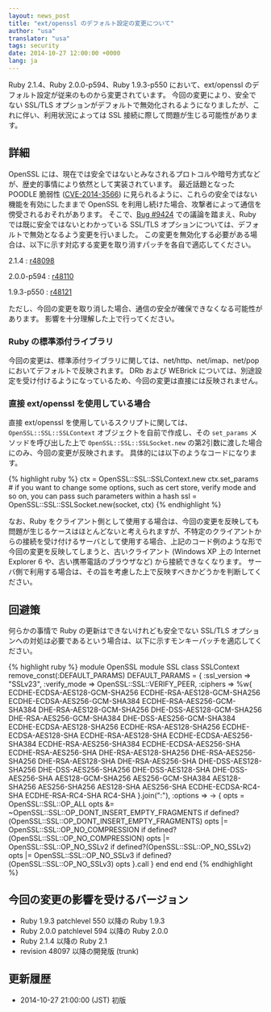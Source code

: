 ```yaml
---
layout: news_post
title: "ext/openssl のデフォルト設定の変更について"
author: "usa"
translator: "usa"
tags: security
date: 2014-10-27 12:00:00 +0000
lang: ja
---
```


Ruby 2.1.4、Ruby 2.0.0-p594、Ruby 1.9.3-p550 において、ext/openssl のデフォルト設定が従来のものから変更されています。
今回の変更により、安全でない SSL/TLS オプションがデフォルトで無効化されるようになりましたが、これに伴い、利用状況によっては SSL 接続に際して問題が生じる可能性があります。

## 詳細

OpenSSL には、現在では安全ではないとみなされるプロトコルや暗号方式などが、歴史的事情により依然として実装されています。
最近話題となった POODLE 脆弱性 ([CVE-2014-3566](http://cve.mitre.org/cgi-bin/cvename.cgi?name=CVE-2014-3566)) に見られるように、これらの安全ではない機能を有効にしたままで OpenSSL を利用し続けた場合、攻撃者によって通信を傍受されるおそれがあります。
そこで、[Bug #9424](https://bugs.ruby-lang.org/issues/9424) での議論を踏まえ、Ruby では既に安全ではないとわかっている SSL/TLS オプションについては、デフォルトで無効となるよう変更を行いました。
この変更を無効化する必要がある場合は、以下に示す対応する変更を取り消すパッチを各自で適応してください。

2.1.4
: [r48098](http://svn.ruby-lang.org/cgi-bin/viewvc.cgi?revision=48098&view=revision)

2.0.0-p594
: [r48110](http://svn.ruby-lang.org/cgi-bin/viewvc.cgi?revision=48110&view=revision)

1.9.3-p550
: [r48121](http://svn.ruby-lang.org/cgi-bin/viewvc.cgi?revision=48121&view=revision)

ただし、今回の変更を取り消した場合、通信の安全が確保できなくなる可能性があります。
影響を十分理解した上で行ってください。

### Ruby の標準添付ライブラリ

今回の変更は、標準添付ライブラリに関しては、net/http、net/imap、net/pop においてデフォルトで反映されます。
DRb および WEBrick については、別途設定を受け付けるようになっているため、今回の変更は直接には反映されません。

### 直接 ext/openssl を使用している場合

直接 ext/openssl を使用しているスクリプトに関しては、`OpenSSL::SSL::SSLContext` オブジェクトを自前で作成し、その `set_params` メソッドを呼び出した上で `OpenSSL::SSL::SSLSocket.new` の第2引数に渡した場合にのみ、今回の変更が反映されます。
具体的には以下のようなコードになります。

{% highlight ruby %}
ctx = OpenSSL::SSL::SSLContext.new
ctx.set_params  # if you want to change some options, such as cert store, verify mode and so on, you can pass such parameters within a hash
ssl = OpenSSL::SSL::SSLSocket.new(socket, ctx)
{% endhighlight %}

なお、Ruby をクライアント側として使用する場合は、今回の変更を反映しても問題が生じるケースはほとんどないと考えられますが、不特定のクライアントからの接続を受け付けるサーバとして使用する場合、上記のコード例のような形で今回の変更を反映してしまうと、古いクライアント (Windows XP 上の Internet Explorer 6 や、古い携帯電話のブラウザなど) から接続できなくなります。
サーバ側で利用する場合は、その旨を考慮した上で反映すべきかどうかを判断してください。

## 回避策

何らかの事情で Ruby の更新はできないけれども安全でない SSL/TLS オプションへの対処は必要であるという場合は、以下に示すモンキーパッチを適応してください。

{% highlight ruby %}
module OpenSSL
  module SSL
    class SSLContext
      remove_const(:DEFAULT_PARAMS)
      DEFAULT_PARAMS = {
        :ssl_version => "SSLv23",
        :verify_mode => OpenSSL::SSL::VERIFY_PEER,
        :ciphers => %w{
          ECDHE-ECDSA-AES128-GCM-SHA256
          ECDHE-RSA-AES128-GCM-SHA256
          ECDHE-ECDSA-AES256-GCM-SHA384
          ECDHE-RSA-AES256-GCM-SHA384
          DHE-RSA-AES128-GCM-SHA256
          DHE-DSS-AES128-GCM-SHA256
          DHE-RSA-AES256-GCM-SHA384
          DHE-DSS-AES256-GCM-SHA384
          ECDHE-ECDSA-AES128-SHA256
          ECDHE-RSA-AES128-SHA256
          ECDHE-ECDSA-AES128-SHA
          ECDHE-RSA-AES128-SHA
          ECDHE-ECDSA-AES256-SHA384
          ECDHE-RSA-AES256-SHA384
          ECDHE-ECDSA-AES256-SHA
          ECDHE-RSA-AES256-SHA
          DHE-RSA-AES128-SHA256
          DHE-RSA-AES256-SHA256
          DHE-RSA-AES128-SHA
          DHE-RSA-AES256-SHA
          DHE-DSS-AES128-SHA256
          DHE-DSS-AES256-SHA256
          DHE-DSS-AES128-SHA
          DHE-DSS-AES256-SHA
          AES128-GCM-SHA256
          AES256-GCM-SHA384
          AES128-SHA256
          AES256-SHA256
          AES128-SHA
          AES256-SHA
          ECDHE-ECDSA-RC4-SHA
          ECDHE-RSA-RC4-SHA
          RC4-SHA
        }.join(":"),
        :options => -> {
          opts = OpenSSL::SSL::OP_ALL
          opts &= ~OpenSSL::SSL::OP_DONT_INSERT_EMPTY_FRAGMENTS if defined?(OpenSSL::SSL::OP_DONT_INSERT_EMPTY_FRAGMENTS)
          opts |= OpenSSL::SSL::OP_NO_COMPRESSION if defined?(OpenSSL::SSL::OP_NO_COMPRESSION)
          opts |= OpenSSL::SSL::OP_NO_SSLv2 if defined?(OpenSSL::SSL::OP_NO_SSLv2)
          opts |= OpenSSL::SSL::OP_NO_SSLv3 if defined?(OpenSSL::SSL::OP_NO_SSLv3)
          opts
        }.call
      }
    end
  end
end
{% endhighlight %}

## 今回の変更の影響を受けるバージョン

* Ruby 1.9.3 patchlevel 550 以降の Ruby 1.9.3
* Ruby 2.0.0 patchlevel 594 以降の Ruby 2.0.0
* Ruby 2.1.4 以降の Ruby 2.1
* revision 48097 以降の開発版 (trunk)

## 更新履歴

* 2014-10-27 21:00:00 (JST) 初版
